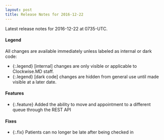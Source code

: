```yaml
---
layout: post
title: Release Notes for 2016-12-22
---
```


Latest release notes for 2016-12-22 at 0735-UTC.

<div class='legend' markdown='1'>

#### Legend

All changes are available immediately unless labeled as internal or dark code:

- {:.legend} [internal] changes are only visible or applicable to Clockwise.MD staff.
- {:.legend} [dark code] changes are hidden from general use until made visible at a later date.

</div>

<div class='features' markdown='1'>

#### Features

- {:.feature} Added the ability to move and appointment to a different queue through the REST API

</div>

<div class='fixes' markdown='1'>

#### Fixes

- {:.fix} Patients can no longer be late after being checked in

</div>
